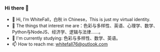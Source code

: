 ### Hi there 👋
<!---
Zacharia2/Zacharia2 is a ✨ special ✨ repository because its `README.md` (this file) appears on your GitHub profile.
You can click the Preview link to take a look at your changes.
--->

- 👋 Hi, I’m WhiteFall，白秋 in Chinese，This is just my virtual identity.
- 👀 The things that interest me are：色彩与多样性、英语、心理学、数学、Python与NodeJS、经济学、逻辑与法律……。
- 🌱 I'm currently studying: 色彩与多样性、数学、英语。
- 📫 How to reach me: whitefall76@outlook.com
